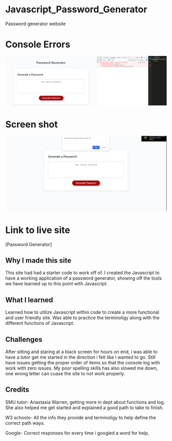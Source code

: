 # Javascript_Password_Generator

Password generator website

# Console Errors
![alttext](images/Console%20error's.png)


# Screen shot

![alttext](images/Working%20generator.png)


# Link to live site
[Password Generator]

## Why I made this site
This site had had a starter code to work off of. I created the Javascript to have a working application of a password generator, showing off the tools we have learned up to this point with Javascript.



## What I learned
Learned how to utilize Javascript within code to create a more functional and user friendly site. Was able to practice the terminoligy along with the different functions of Javascript.



## Challenges 
After sitting and staring at a black screen for hours on end, i was able to have a tutor get me started in the direction i felt like i wanted to go.  Still have issues getting the proper order of items so that the console log with work with zero issues. My poor spelling skills has also slowed me down, one wrong letter can cuase the site to not work properly.

## Credits
SMU tutor- Anastasia Warren, getting more in dept about functions and log.  She also helped me get started and explained a good path to take to finish.

W3 schools- All the info they provide and terminoligy to help define the correct path ways.

Google- Correct responses for every time i googled a word for help.
